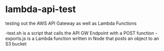 lambda-api-test
===============

testing out the AWS API Gateway as well as Lambda Functions

-test.sh is a script that calls the API GW Endpoint with a POST function
-exports.js is a Lambda function written in Node that posts an object to an S3 bucket
